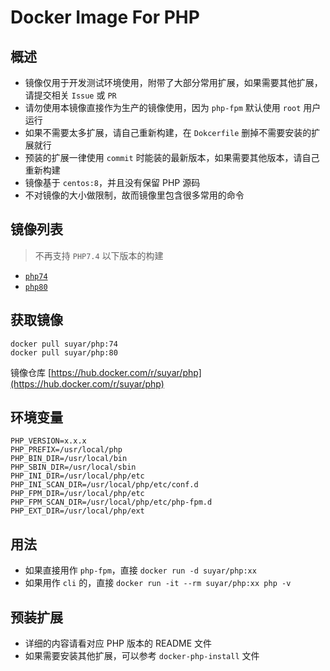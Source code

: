 # Docker Image For PHP

## 概述

- 镜像仅用于开发测试环境使用，附带了大部分常用扩展，如果需要其他扩展，请提交相关 `Issue` 或 `PR`
- 请勿使用本镜像直接作为生产的镜像使用，因为 `php-fpm` 默认使用 `root` 用户运行
- 如果不需要太多扩展，请自己重新构建，在 `Dokcerfile` 删掉不需要安装的扩展就行
- 预装的扩展一律使用 `commit` 时能装的最新版本，如果需要其他版本，请自己重新构建
- 镜像基于 `centos:8`，并且没有保留 PHP 源码
- 不对镜像的大小做限制，故而镜像里包含很多常用的命令

## 镜像列表

> 不再支持 `PHP7.4` 以下版本的构建

- [`php74`](php74/README.md)
- [`php80`](php80/README.md)

## 获取镜像

```
docker pull suyar/php:74
docker pull suyar/php:80
```

镜像仓库 [https://hub.docker.com/r/suyar/php](https://hub.docker.com/r/suyar/php)

## 环境变量

```
PHP_VERSION=x.x.x
PHP_PREFIX=/usr/local/php
PHP_BIN_DIR=/usr/local/bin
PHP_SBIN_DIR=/usr/local/sbin
PHP_INI_DIR=/usr/local/php/etc
PHP_INI_SCAN_DIR=/usr/local/php/etc/conf.d
PHP_FPM_DIR=/usr/local/php/etc
PHP_FPM_SCAN_DIR=/usr/local/php/etc/php-fpm.d
PHP_EXT_DIR=/usr/local/php/ext
```

## 用法

- 如果直接用作 `php-fpm`，直接 `docker run -d suyar/php:xx`
- 如果用作 `cli` 的，直接 `docker run -it --rm suyar/php:xx php -v`

## 预装扩展

- 详细的内容请看对应 PHP 版本的 README 文件
- 如果需要安装其他扩展，可以参考 `docker-php-install` 文件
